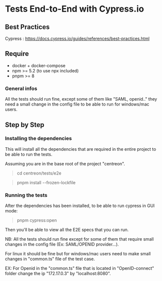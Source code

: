 # Tests End-to-End with Cypress.io

## Best Practices

Cypress : https://docs.cypress.io/guides/references/best-practices.html

## Require

- docker + docker-compose
- npm >= 5.2 (to use npx included)
- pnpm >= 8

### General infos

All the tests should run fine, except some of them like "SAML, openid.." they need a small change in the config file to be able to run for windows/mac users.

## Step by Step

### Installing the dependencies

This will install all the dependencies that are required in the entire project to be able to run the tests.

Assuming you are in the base root of the project "centreon".

> cd centreon/tests/e2e

> pnpm install --frozen-lockfile

### Running the tests

After the dependencies has been installed, to be able to run cypress in GUI mode:

> pnpm cypress:open

Then you'll be able to view all the E2E specs that you can run.

NB: All the tests should run fine except for some of them that require small changes in the config file (Ex: SAML/OPENID provider...).

For linux it should be fine but for windows/mac users need to make small changes in "common.ts" file of the test case.

EX: For Openid in the "common.ts" file that is located in "OpenID-connect" folder change the ip "172.17.0.3" by "localhost:8080".